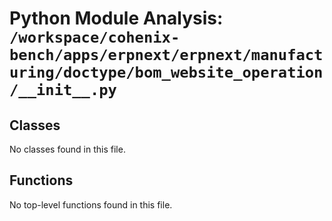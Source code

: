 # Python Module Analysis: `/workspace/cohenix-bench/apps/erpnext/erpnext/manufacturing/doctype/bom_website_operation/__init__.py`

## Classes

No classes found in this file.


## Functions

No top-level functions found in this file.
